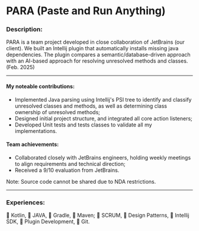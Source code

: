 # PARA (Paste and Run Anything)

### Description: 

PARA is a team project developed in close collaboration of JetBrains (our client). We built an Intellij plugin that automatically installs missing java dependencies. The plugin compares a semantic/database-driven approach with an AI-based approach for resolving unresolved methods and classes. (Feb. 2025)

---

#### My noteable contributions:
- Implemented Java parsing using Intellij's PSI tree to identify and classify unresolved classes and methods, as well as determining class ownership of unresolved methods;
- Designed initial project structure, and integrated all core action listeners;
- Developed Unit tests and tests classes to validate all my implementations.

#### Team achievements:
- Collaborated closely with JetBrains engineers, holding weekly meetings to align requirements and technical direction;
- Received a 9/10 evaluation from JetBrains.

Note: Source code cannot be shared due to NDA restrictions.

---

### Experiences: 

 Kotlin,  JAVA,  Gradle,  Maven;
 SCRUM, 󰴒 Design Patterns,  Intellij SDK,  Plugin Development,  Git.
